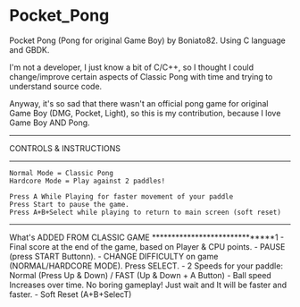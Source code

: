# Pocket_Pong
Pocket Pong (Pong for original Game Boy) by Boniato82. Using C language and GBDK.

I'm not a developer, I just know a bit of C/C++, so I thought I could change/improve certain aspects of Classic Pong with time and trying to understand source code.

Anyway, it's so sad that there wasn't an official pong game for original Game Boy (DMG, Pocket, Light), so this is my contribution, because I love Game Boy AND Pong.

***********************
CONTROLS & INSTRUCTIONS
***********************
    Normal Mode = Classic Pong
    Hardcore Mode = Play against 2 paddles!

    Press A While Playing for faster movement of your paddle
    Press Start to pause the game.
    Press A+B+Select while playing to return to main screen (soft reset)

******************************
What's ADDED FROM CLASSIC GAME
******************************1
    - Final score at the end of the game, based on Player & CPU points.
    - PAUSE (press START Buttonn).
    - CHANGE DIFFICULTY on game (NORMAL/HARDCORE MODE). Press SELECT.
    - 2 Speeds for your paddle: Normal (Press Up & Down) / FAST (Up & Down + A Button)
    - Ball speed Increases over time. No boring gameplay! Just wait and It will be faster and faster.
    - Soft Reset (A+B+SelecT)
